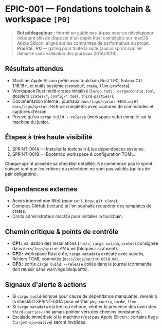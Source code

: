 # EPIC-001 — Fondations toolchain & workspace `[P0]`

> **But pédagogique** : fournir un guide pas-à-pas pour un développeur débutant afin de disposer d'un dépôt Rust compilable sur macOS Apple Silicon, aligné sur les contraintes de performance du projet.
> **Priorité** : **P0** — gating pour toute la suite (aucun sprint aval ne démarre sans validation des journaux 001A/001B).

## Résultats attendus
- Machine Apple Silicon prête avec toolchain Rust 1.90, Solana CLI 1.18.16+, et outils système (`protobuf`, `cmake`, `llvm-profdata`).
- Workspace Rust multi-crates initialisé (`Cargo.toml`, `.cargo/config.toml`, dossiers `crates/*`, `config/*.toml`, `third-parties/`).
- Documentation interne : journaux `docs/logs/sprint-001A.md` et `docs/logs/sprint-001B.md` complétés avec captures de commandes et captures d'écran.
- Preuve qu'un `cargo build --release` (workspace vide) compile sur la machine du junior.

## Étapes à très haute visibilité
1. SPRINT-001A — Installer la toolchain & les dépendances système.
2. SPRINT-001B — Bootstrap workspace & configuration TOML.

Chaque sprint possède sa checklist détaillée. Ne commence pas le sprint suivant tant que les critères du précédent ne sont pas validés (quitus de pair obligatoire).

## Dépendances externes
- Accès internet non filtré (pour `curl`, `brew`, `git clone`).
- Comptes GitHub (lecture) si l'on souhaite récupérer des templates de crates.
- Droits administrateur macOS pour installer la toolchain.

## Chemin critique & points de contrôle
- **CP1 :** validation des installations (`rustc`, `cargo`, `solana`, `protoc`) consignée dans `docs/logs/sprint-001A.md` (bloqueur si absent).
- **CP2 :** workspace Rust créé, `cargo metadata` exécuté avec succès, fichiers TOML commités (`docs/logs/sprint-001B.md`).
- **CP3 :** sortie `cargo build --release` collée dans le journal (commande doit réussir sans warnings bloquants).

## Signaux d'alerte & actions
- Si `cargo build` échoue pour cause de dépendance manquante, revenir à la checklist SPRINT-001A pour vérifier `pkg-config`, `cmake`, `llvm`.
- Si `cargo metadata` est lent ou échoue, vérifier la présence des overrides `third-parties/` (ne jamais pointer vers des chemins inexistants).
- Escalade immédiate si la machine n'est pas Apple Silicon : certains flags (`target-cpu=native`) seront invalides.
